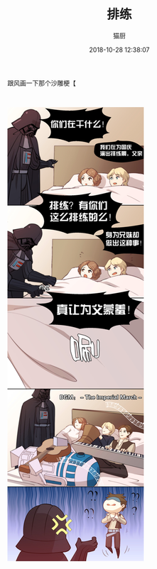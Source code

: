 ﻿---
layout: post
title: 排练
date: 2018-10-28 12:38:07
updated: 2018-10-28 12:38:07
comments: true
categories: [Photo]
tags: [星球大战, star wars]
author: "猫厨"
description: ""
toc: true
---

<p>跟风画一下那个沙雕梗【</p> 
<p><br /></p>

![](https://raw.githubusercontent.com/alicewish/meowchain247/master/img_cVZNdzJtQk9JV2NwNkZwQXBhSWtOZE9sS2lxWXBkMG54alhvMEdtTTI1UVNuNWxqUktEc1lnPT0.jpg)